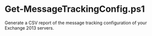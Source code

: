 # Get-MessageTrackingConfig.ps1
Generate a CSV report of the message tracking configuration of your Exchange 2013 servers.

